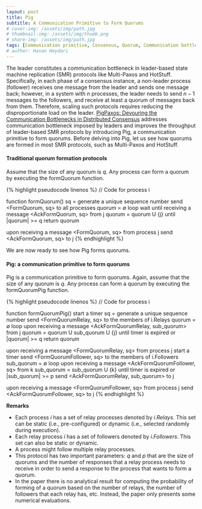```yaml
---
layout: post
title: Pig
subtitle: A Communication Primitive to Form Quorums
# cover-img: /assets/img/path.jpg
# thumbnail-img: /assets/img/thumb.png
# share-img: /assets/img/path.jpg
tags: [Communication primitive, Consensus, Quorum, Communication bottleneck]
# author: Hasan Heydari
---
```


The leader constitutes a communication bottleneck in leader-based state machine replication (SMR) protocols like Multi-Paxos and HotStuff.
Specifically, in each phase of a consensus instance, a non-leader process (follower) receives one message from the leader and sends one message back; however, in a system with $n$ processes, the leader needs to send $n-1$ messages to the followers, and receive at least a quorum of messages back from them.
Therefore, scaling such protocols requires reducing the disproportionate load on the leader.
[PigPaxos: Devouring the Communication Bottlenecks in Distributed Consensus](https://dl.acm.org/doi/pdf/10.1145/3448016.3452834) addresses communication bottleneck imposed by leaders and improves the throughput of leader-based SMR protocols by introducing Pig, a communication primitive to form quorums.
Before delving into Pig, let us see how quorums are formed in most SMR protocols, such as Multi-Paxos and HotStuff.

#### Traditional quorum formation protocols
Assume that the size of any quorum is $q$.
Any process can form a quorum by executing the formQuorum function.

{% highlight pseudocode linenos %}
// Code for process i

function formQuorum()
   sq = generate a unique sequence number
   send <FormQuorum, sq> to all processes
   quorum = ∅
   loop 
      wait until receiving a message <AckFormQuorum, sq> from j
         quorum = quorum U {j}
   until |quorum| >= q
   return quorum

upon receiving a message <FormQuorum, sq> from process j
   send <AckFormQuorum, sq> to j
{% endhighlight %}

We are now ready to see how Pig forms quorums.

#### Pig: a communication primitive to form quorums
Pig is a communication primitive to form quorums.
Again, assume that the size of any quorum is $q$.
Any process can form a quorum by executing the formQuorumPig function.

{% highlight pseudocode linenos %}
// Code for process i

function formQuorumPig()
   start a timer
   sq = generate a unique sequence number
   send <FormQuorumRelay, sq> to the members of i.Relays
   quorum = ∅
   loop 
      upon receiving a message <AckFormQuorumRelay, sub_quorum> from j
         quorum = quorum U sub_quorum U {j}
   until timer is expired or |quorum| >= q
   return quorum

upon receiving a message <FormQuorumRelay, sq> from process j
   start a timer
   send <FormQuorumFollower, sq> to the members of i.Followers
   sub_quorum = ∅
   loop
      upon receiving a message <AckFormQuorumFollower, sq> from k
         sub_quorum = sub_quorum U {k}
   until timer is expired or |sub_quorum| >= p
   send <AckFormQuorumRelay, sub_quorum> to j

upon receiving a message <FormQuorumFollower, sq> from process j
   send <AckFormQuorumFollower, sq> to j
{% endhighlight %}

**Remarks**
- Each process $i$ has a set of relay processes denoted by $i.Relays$.
  This set can be static (i.e., pre-configured) or dynamic (i.e., selected randomly during execution).
- Each relay process $i$ has a set of followers denoted by $i.Followers$.
  This set can also be static or dynamic.
- A process might follow multiple relay processes.
- This protocol has two important parameters: $q$ and $p$ that are the size of quorums and the number of responses that a relay process needs to receive in order to send a response to the process that wants to form a quorum.
- In the paper there is no analytical result for computing the probability of forming of a quorum based on the number of relays, the number of followers that each relay has, etc.
  Instead, the paper only presents some numerical evaluations.
